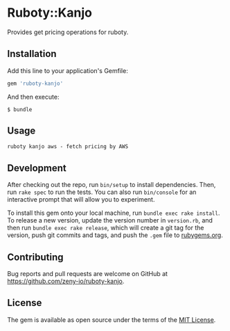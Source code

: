 # Ruboty::Kanjo

Provides get pricing operations for ruboty.

## Installation

Add this line to your application's Gemfile:

```ruby
gem 'ruboty-kanjo'
```

And then execute:

    $ bundle

## Usage

```
ruboty kanjo aws - fetch pricing by AWS
```

## Development

After checking out the repo, run `bin/setup` to install dependencies. Then, run `rake spec` to run the tests. You can also run `bin/console` for an interactive prompt that will allow you to experiment.

To install this gem onto your local machine, run `bundle exec rake install`. To release a new version, update the version number in `version.rb`, and then run `bundle exec rake release`, which will create a git tag for the version, push git commits and tags, and push the `.gem` file to [rubygems.org](https://rubygems.org).

## Contributing

Bug reports and pull requests are welcome on GitHub at https://github.com/zeny-io/ruboty-kanjo.


## License

The gem is available as open source under the terms of the [MIT License](http://opensource.org/licenses/MIT).

